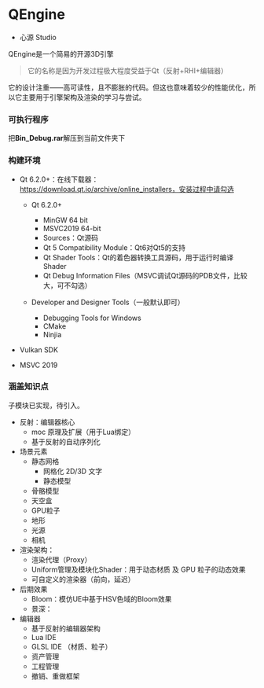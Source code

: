 # QEngine

- 心源 Studio

QEngine是一个简易的开源3D引擎

>它的名称是因为开发过程极大程度受益于Qt（反射+RHI+编辑器）

它的设计注重——高可读性，且不膨胀的代码。但这也意味着较少的性能优化，所以它主要用于引擎架构及渲染的学习与尝试。

### 可执行程序

把**Bin_Debug.rar**解压到当前文件夹下

### 构建环境

- Qt 6.2.0+：在线下载器：https://download.qt.io/archive/online_installers，安装过程中请勾选
  - Qt 6.2.0+
    - MinGW 64 bit
    - MSVC2019 64-bit 
    - Sources：Qt源码
    - Qt 5 Compatibility Module：Qt6对Qt5的支持
    - Qt Shader Tools：Qt的着色器转换工具源码，用于运行时编译Shader
    - Qt Debug Information Files（MSVC调试Qt源码的PDB文件，比较大，可不勾选）

  - Developer and Designer Tools（一般默认即可）
    - Debugging Tools for Windows
    - CMake
    - Ninjia

- Vulkan SDK
- MSVC 2019 

### 涵盖知识点

 子模块已实现，待引入。

- 反射：编辑器核心
  - moc 原理及扩展（用于Lua绑定）
  - 基于反射的自动序列化
- 场景元素
  - 静态网格
    - 网格化 2D/3D 文字
    - 静态模型
  - 骨骼模型
  - 天空盒
  - GPU粒子
  - 地形
  - 光源
  - 相机
- 渲染架构：
  - 渲染代理（Proxy）
  - Uniform管理及模块化Shader：用于动态材质 及 GPU 粒子的动态效果
  - 可自定义的渲染器（前向，延迟）
- 后期效果
  - Bloom：模仿UE中基于HSV色域的Bloom效果
  - 景深：
- 编辑器
  - 基于反射的编辑器架构
  - Lua IDE
  - GLSL IDE （材质、粒子）
  - 资产管理
  - 工程管理
  - 撤销、重做框架

